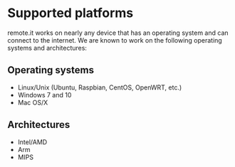 # Supported platforms

remote.it works on nearly any device that has an operating system and can connect to the internet. We are known to work on the following operating systems and architectures:

## Operating systems

* Linux/Unix \(Ubuntu, Raspbian, CentOS, OpenWRT, etc.\)
* Windows 7 and 10
* Mac OS/X

## Architectures

* Intel/AMD
* Arm
* MIPS



